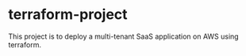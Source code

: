 # terraform-project
This project is to deploy a multi-tenant SaaS application on AWS using terraform.
